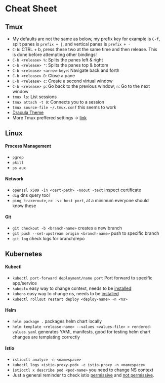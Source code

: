 # Cheat Sheet


## Tmux

- My defaults are not the same as below, my prefix key for example is `C-f`, split panes is `prefix + |`, and vertical panes is `prefix + -` 
- `C-b`: CTRL + b, press these two at the same time and then release. This is done before attempting other bindings!
- `C-b <release> %`: Splits the panes left & right
- `C-b <release> "`: Splits the panes top & bottom
- `C-b <release> <arrow-key>`: Navigate back and forth
- `C-b <release> D`: Close a pane
- `C-b <release> c`: Create a second virtual window
- `C-b <release> p`: Go back to the previous window; `n`: Go to the next window
- `tmux ls`: List sessions
- `tmux attach -t 0`: Connects you to a session
- `tmux source-file ~/.tmux.conf` this seems to work 
- [Dracula Theme](https://dev.to/andrenbrandao/terminal-setup-with-zsh-tmux-dracula-theme-48lm)
- More Tmux preffered settings -> [link](https://hamvocke.com/blog/a-quick-and-easy-guide-to-tmux/)

## Linux

#### Process Management

- `pgrep`
- `pkill`
- `ps aux`

#### Network

- `openssl x509 -in <cert-path> -noout -text` inspect certificate
- `dig` dns query tool
- `ping`, `traceroute`, `nc -vz host port`, at a minimum everyone should know these


#### Git

- `git checkout -b <branch-name>` creates a new branch
- `git push --set-upstream origin <branch-name>` push to specific branch
- `git log` check logs for branch/repo


## Kubernetes


#### Kubectl

- `kubectl port-forward deployment/name port` Port forward to specific app/service
- `kubectx` easy way to change context, needs to be [installed](https://github.com/ahmetb/kubectx)
- `kubens` easy way to change ns, needs to be [installed](https://github.com/ahmetb/kubectx/blob/master/kubens)
- `kubectl rollout restart deploy <deploy-name> -n <ns>`


#### Helm

- `helm package .` packages helm chart locally
- `helm template <release-name> --values <values-file> > rendered-values.yaml` generates YAML manifests, good for testing helm chart changes are templating correctly


#### Istio

- `istioctl analyze -n <namespace>`
- `kubectl logs <istio-proxy-pod> -c istio-proxy -n <namespace>`
- `istioctl x describe pod <pod-name>` you need to change NS context
- Just a general reminder to check istio [permissive](https://istio.io/latest/docs/concepts/security/#permissive-mtls) and [not permissive](https://istio.io/latest/docs/concepts/security/#strict-mtls).

